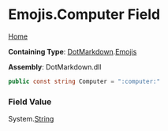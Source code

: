# Emojis\.Computer Field

[Home](../../../README.md)

**Containing Type**: [DotMarkdown](../../README.md)\.[Emojis](../README.md)

**Assembly**: DotMarkdown\.dll

```csharp
public const string Computer = ":computer:"
```

### Field Value

System\.[String](https://docs.microsoft.com/en-us/dotnet/api/system.string)